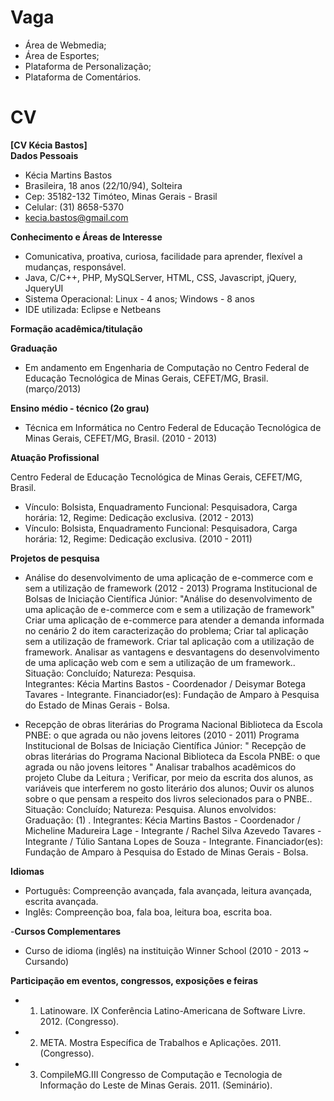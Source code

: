 Vaga
====

- Área de Webmedia;
- Área de Esportes;
- Plataforma de Personalização;
- Plataforma de Comentários.


CV
==

**[CV Kécia Bastos]** <br/>
 **Dados Pessoais** <br/>
- Kécia Martins Bastos<br/>
- Brasileira, 18 anos (22/10/94), Solteira<br/>
- Cep: 35182-132 Timóteo, Minas Gerais - Brasil<br/>
- Celular: (31) 8658-5370<br/>
- kecia.bastos@gmail.com<br/>
 
**Conhecimento e Áreas de Interesse**<br/>

- Comunicativa, proativa, curiosa, facilidade para aprender, flexível a mudanças, responsável.
- Java, C/C++, PHP, MySQLServer, HTML, CSS, Javascript, jQuery, JqueryUI
- Sistema Operacional: Linux - 4 anos; Windows - 8 anos
- IDE utilizada: Eclipse e Netbeans

**Formação acadêmica/titulação**

**Graduação** 
- Em andamento em Engenharia de Computação no Centro Federal de Educação Tecnológica de Minas Gerais, CEFET/MG, Brasil. (março/2013) <br/>
 
**Ensino médio - técnico (2o grau)**
- Técnica em Informática no Centro Federal de Educação Tecnológica de Minas Gerais, CEFET/MG, Brasil. (2010 - 2013)

**Atuação Profissional**

Centro Federal de Educação Tecnológica de Minas Gerais, CEFET/MG, Brasil.

- Vínculo: Bolsista, Enquadramento Funcional: Pesquisadora, Carga horária: 12, Regime: Dedicação exclusiva. (2012 - 2013)
- Vínculo: Bolsista, Enquadramento Funcional: Pesquisadora, Carga horária: 12, Regime: Dedicação exclusiva. (2010 - 2011)

**Projetos de pesquisa**
- Análise do desenvolvimento de uma aplicação de e-commerce com e sem a utilização de framework (2012 - 2013)
Programa Institucional de Bolsas de Iniciação Científica Júnior: "Análise do desenvolvimento de uma aplicação de e-commerce com e sem a utilização de framework" Criar uma aplicação de e-commerce para atender a demanda informada no cenário 2 do item caracterização do problema; Criar tal aplicação sem a utilização de framework. Criar tal aplicação com a utilização de framework. Analisar as vantagens e desvantagens do desenvolvimento de uma aplicação web com e sem a utilização de um framework.. 
Situação: Concluído; Natureza: Pesquisa. <br/>
Integrantes: Kécia Martins Bastos - Coordenador / Deisymar Botega Tavares - Integrante.
Financiador(es): Fundação de Amparo à Pesquisa do Estado de Minas Gerais - Bolsa.

- Recepção de obras literárias do Programa Nacional Biblioteca da Escola PNBE: o que agrada ou não jovens leitores (2010 - 2011)
Programa Institucional de Bolsas de Iniciação Científica Júnior: " Recepção de obras literárias do Programa Nacional Biblioteca da Escola PNBE: o que agrada ou não jovens leitores " Analisar trabalhos acadêmicos do projeto Clube da Leitura ; Verificar, por meio da escrita dos alunos, as variáveis que interferem no gosto literário dos alunos; Ouvir os alunos sobre o que pensam a respeito dos livros selecionados para o PNBE.. 
Situação: Concluído; Natureza: Pesquisa. 
Alunos envolvidos: Graduação: (1) . 
Integrantes: Kécia Martins Bastos - Coordenador / Micheline Madureira Lage - Integrante / Rachel Silva Azevedo Tavares - Integrante / Túlio Santana Lopes de Souza - Integrante.
Financiador(es): Fundação de Amparo à Pesquisa do Estado de Minas Gerais - Bolsa.

**Idiomas**
- Português: Compreenção avançada, fala avançada, leitura avançada, escrita avançada. 
- Inglês: Compreenção boa, fala boa, leitura boa, escrita boa. 

-**Cursos Complementares**<br/>
-  Curso de idioma (inglês) na instituição Winner School (2010 - 2013 ~ Cursando) <br/> 

**Participação em eventos, congressos, exposições e feiras**
- 1. Latinoware. IX Conferência Latino-Americana de Software Livre. 2012. (Congresso).
- 2. META. Mostra Específica de Trabalhos e Aplicações. 2011. (Congresso).
- 3. CompileMG.III Congresso de Computação e Tecnologia de Informação do Leste de Minas Gerais. 2011. (Seminário).

